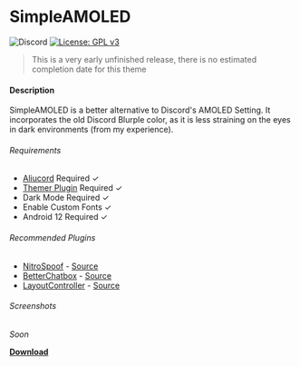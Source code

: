 # SimpleAMOLED
![Discord](https://img.shields.io/discord/811255666990907402?label=Aliucord%20Support&logo=discord&logoColor=white&style=flat-square) [![License: GPL v3](https://img.shields.io/badge/License-GPLv3-blue.svg?style=flat-square)](https://www.gnu.org/licenses/gpl-3.0)
> This is a very early unfinished release, there is no estimated completion date for this theme

#### Description
SimpleAMOLED is a better alternative to Discord's AMOLED Setting.
It incorporates the old Discord Blurple color, as it is less straining on the eyes in dark environments (from my experience).

###### Requirements
- [Aliucord](https://github.com/Aliucord/Aliucord) Required ✓
- [Themer Plugin](https://github.com/Vendicated/AliucordPlugins/blob/main/Themer/README.md) Required ✓
- Dark Mode Required ✓
- Enable Custom Fonts ✓
- Android 12 Required ✓

###### Recommended Plugins
- [NitroSpoof](https://discord.com/channels/811255666990907402/811275162715553823/845348833142505544) - [Source](https://github.com/X1nto/AliucordPlugins#nitrospoof)
- [BetterChatbox](https://discord.com/channels/811255666990907402/845784407846813696/910302649348395110) - [Source](https://github.com/X1nto/AliucordPlugins#layoutcontroller)
- [LayoutController](https://discord.com/channels/811255666990907402/811275162715553823/845348833142505544) - [Source](https://github.com/wingio/plugins/#betterchatbox)

###### Screenshots
*Soon*

[**Download**]()
